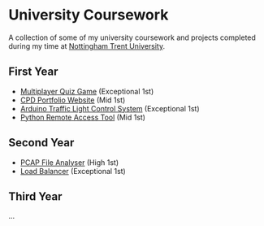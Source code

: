 # **University Coursework**
A collection of some of my university coursework and projects completed during my time at [Nottingham Trent University](https://www.ntu.ac.uk/).

## First Year
- [Multiplayer Quiz Game](/202122/Term1/MultiplayerQuizGame) (Exceptional 1st)
- [CPD Portfolio Website](/202122/Term1/CPDPortfolio) (Mid 1st)
- [Arduino Traffic Light Control System](/202122/Term2/ArduinoTLC/) (Exceptional 1st)
- [Python Remote Access Tool](/202122/Term3/RemoteAccessTool) (Mid 1st)

## Second Year
- [PCAP File Analyser](/202223/Term2/PCAPAnalyser) (High 1st)
- [Load Balancer](/202223/Term2/LoadBalancer) (Exceptional 1st)

## Third Year
...
